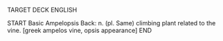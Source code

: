 TARGET DECK
ENGLISH

START
Basic
Ampelopsis
Back: n. (pl. Same) climbing plant related to the vine. [greek ampelos vine, opsis appearance]
END
